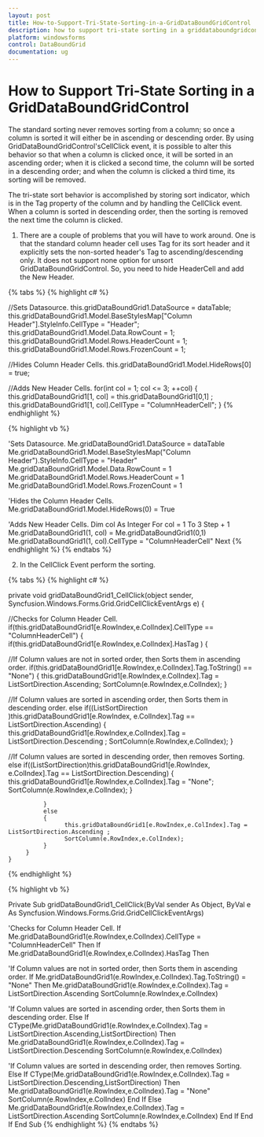 ```yaml
---
layout: post
title: How-to-Support-Tri-State-Sorting-in-a-GridDataBoundGridControl | Windows Forms | Syncfusion
description: how to support tri-state sorting in a griddataboundgridcontrol
platform: windowsforms
control: DataBoundGrid
documentation: ug
---
```


# How to Support Tri-State Sorting in a GridDataBoundGridControl

The standard sorting never removes sorting from a column; so once a column is sorted it will either be in ascending or descending order. By using GridDataBoundGridControl'sCellClick event, it is possible to alter this behavior so that when a column is clicked once, it will be sorted in an ascending order; when it is clicked a second time, the column will be sorted in a descending order; and when the column is clicked a third time, its sorting will be removed.

The tri-state sort behavior is accomplished by storing sort indicator, which is in the Tag property of the column and by handling the CellClick event. When a column is sorted in descending order, then the sorting is removed the next time the column is clicked.

1. There are a couple of problems that you will have to work around. One is that the standard column header cell uses Tag for its sort header and it explicitly sets the non-sorted header's Tag to ascending/descending only. It does not support none option for unsort GridDataBoundGridControl. So, you need to hide HeaderCell and add the New Header.

{% tabs %}
{% highlight c# %}

//Sets Datasource.
this.gridDataBoundGrid1.DataSource = dataTable;
this.gridDataBoundGrid1.Model.BaseStylesMap["Column Header"].StyleInfo.CellType = "Header"; 
this.gridDataBoundGrid1.Model.Data.RowCount = 1;
this.gridDataBoundGrid1.Model.Rows.HeaderCount = 1;
this.gridDataBoundGrid1.Model.Rows.FrozenCount = 1;

//Hides Column Header Cells.
this.gridDataBoundGrid1.Model.HideRows[0] = true;

//Adds New Header Cells.
for(int col = 1; col <= 3; ++col)
{
	this.gridDataBoundGrid1[1, col] = this.gridDataBoundGrid1[0,1] ;
	this.gridDataBoundGrid1[1, col].CellType = "ColumnHeaderCell";
}
{% endhighlight %}

{% highlight vb %}

'Sets Datasource.
Me.gridDataBoundGrid1.DataSource = dataTable
Me.gridDataBoundGrid1.Model.BaseStylesMap("Column Header").StyleInfo.CellType = "Header" 
Me.gridDataBoundGrid1.Model.Data.RowCount = 1
Me.gridDataBoundGrid1.Model.Rows.HeaderCount = 1
Me.gridDataBoundGrid1.Model.Rows.FrozenCount = 1

'Hides the Column Header Cells.
Me.gridDataBoundGrid1.Model.HideRows(0) = True

'Adds New Header Cells.
Dim col As Integer
For col = 1 To 3 Step + 1
Me.gridDataBoundGrid1(1, col) = Me.gridDataBoundGrid1(0,1) 
Me.gridDataBoundGrid1(1, col).CellType = "ColumnHeaderCell"
Next
{% endhighlight %}
{% endtabs %}
   
2. In the CellClick Event perform the sorting.

{% tabs %}
{% highlight c# %}

private void gridDataBoundGrid1_CellClick(object sender, Syncfusion.Windows.Forms.Grid.GridCellClickEventArgs e)
{

//Checks for Column Header Cell.
	 if(this.gridDataBoundGrid1[e.RowIndex,e.ColIndex].CellType == "ColumnHeaderCell")
	 { 
		   if(this.gridDataBoundGrid1[e.RowIndex,e.ColIndex].HasTag )
		   { 

//If Column values are not in sorted order, then Sorts them in ascending order.
				if(this.gridDataBoundGrid1[e.RowIndex,e.ColIndex].Tag.ToString() == "None") 
				{
					  this.gridDataBoundGrid1[e.RowIndex,e.ColIndex].Tag = ListSortDirection.Ascending;
					  SortColumn(e.RowIndex,e.ColIndex);
				 }

//If Column values are sorted in ascending order, then Sorts them in descending order.
				 else if((ListSortDirection )this.gridDataBoundGrid1[e.RowIndex, e.ColIndex].Tag == ListSortDirection.Ascending)
				 { 
					 this.gridDataBoundGrid1[e.RowIndex,e.ColIndex].Tag = ListSortDirection.Descending ;
					 SortColumn(e.RowIndex,e.ColIndex);
				 }

//If Column values are sorted in descending order, then removes Sorting.
				 else if((ListSortDirection)this.gridDataBoundGrid1[e.RowIndex, e.ColIndex].Tag == ListSortDirection.Descending)
				 {
					  this.gridDataBoundGrid1[e.RowIndex,e.ColIndex].Tag = "None"; 
					  SortColumn(e.RowIndex,e.ColIndex);
				 }

			  }
			  else
			  {
    				this.gridDataBoundGrid1[e.RowIndex,e.ColIndex].Tag = ListSortDirection.Ascending ;
					SortColumn(e.RowIndex,e.ColIndex);
			  }
		 }
	}
{% endhighlight %}

{% highlight vb %}

Private Sub gridDataBoundGrid1_CellClick(ByVal sender As Object, ByVal e As Syncfusion.Windows.Forms.Grid.GridCellClickEventArgs)

'Checks for Column Header Cell.
If Me.gridDataBoundGrid1(e.RowIndex,e.ColIndex).CellType = "ColumnHeaderCell" Then
If Me.gridDataBoundGrid1(e.RowIndex,e.ColIndex).HasTag Then

'If Column values are not in sorted order, then Sorts them in ascending order.
If Me.gridDataBoundGrid1(e.RowIndex,e.ColIndex).Tag.ToString() = "None" Then
Me.gridDataBoundGrid1(e.RowIndex,e.ColIndex).Tag = ListSortDirection.Ascending
SortColumn(e.RowIndex,e.ColIndex)

'If Column values are sorted in ascending order, then Sorts them in descending order.
Else If CType(Me.gridDataBoundGrid1(e.RowIndex,e.ColIndex).Tag = ListSortDirection.Ascending,ListSortDirection) Then 
Me.gridDataBoundGrid1(e.RowIndex,e.ColIndex).Tag = ListSortDirection.Descending 
SortColumn(e.RowIndex,e.ColIndex)

'If Column values are sorted in descending order, then removes Sorting.
Else If CType(Me.gridDataBoundGrid1(e.RowIndex,e.ColIndex).Tag = ListSortDirection.Descending,ListSortDirection) Then 
Me.gridDataBoundGrid1(e.RowIndex,e.ColIndex).Tag = "None" 
SortColumn(e.RowIndex,e.ColIndex)
End If
Else 
Me.gridDataBoundGrid1(e.RowIndex,e.ColIndex).Tag = ListSortDirection.Ascending 
SortColumn(e.RowIndex,e.ColIndex)
End If
End If
End Sub
{% endhighlight %}
{% endtabs %}
